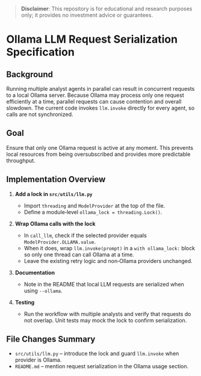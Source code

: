 > **Disclaimer**: This repository is for educational and research purposes only; it provides no investment advice or guarantees.
# Ollama LLM Request Serialization Specification

## Background
Running multiple analyst agents in parallel can result in concurrent requests to a local Ollama server. Because Ollama may process only one request efficiently at a time, parallel requests can cause contention and overall slowdown. The current code invokes `llm.invoke` directly for every agent, so calls are not synchronized.

## Goal
Ensure that only one Ollama request is active at any moment. This prevents local resources from being oversubscribed and provides more predictable throughput.

## Implementation Overview
1. **Add a lock in `src/utils/llm.py`**
   - Import `threading` and `ModelProvider` at the top of the file.
   - Define a module‑level `ollama_lock = threading.Lock()`.

2. **Wrap Ollama calls with the lock**
   - In `call_llm`, check if the selected provider equals `ModelProvider.OLLAMA.value`.
   - When it does, wrap `llm.invoke(prompt)` in a `with ollama_lock:` block so only one thread can call Ollama at a time.
   - Leave the existing retry logic and non‑Ollama providers unchanged.

3. **Documentation**
   - Note in the README that local LLM requests are serialized when using `--ollama`.

4. **Testing**
   - Run the workflow with multiple analysts and verify that requests do not overlap. Unit tests may mock the lock to confirm serialization.

## File Changes Summary
- `src/utils/llm.py` – introduce the lock and guard `llm.invoke` when provider is Ollama.
- `README.md` – mention request serialization in the Ollama usage section.

